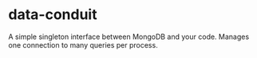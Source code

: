 # data-conduit
A simple singleton interface between MongoDB and your code. Manages one connection to many queries per process.
